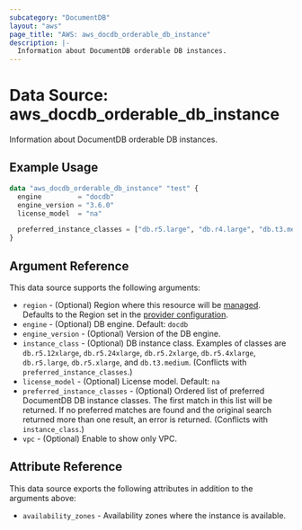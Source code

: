 ```yaml
---
subcategory: "DocumentDB"
layout: "aws"
page_title: "AWS: aws_docdb_orderable_db_instance"
description: |-
  Information about DocumentDB orderable DB instances.
---
```


# Data Source: aws_docdb_orderable_db_instance

Information about DocumentDB orderable DB instances.

## Example Usage

```terraform
data "aws_docdb_orderable_db_instance" "test" {
  engine         = "docdb"
  engine_version = "3.6.0"
  license_model  = "na"

  preferred_instance_classes = ["db.r5.large", "db.r4.large", "db.t3.medium"]
}
```

## Argument Reference

This data source supports the following arguments:

* `region` - (Optional) Region where this resource will be [managed](https://docs.aws.amazon.com/general/latest/gr/rande.html#regional-endpoints). Defaults to the Region set in the [provider configuration](https://registry.terraform.io/providers/hashicorp/aws/latest/docs#aws-configuration-reference).
* `engine` - (Optional) DB engine. Default: `docdb`
* `engine_version` - (Optional) Version of the DB engine.
* `instance_class` - (Optional) DB instance class. Examples of classes are `db.r5.12xlarge`, `db.r5.24xlarge`, `db.r5.2xlarge`, `db.r5.4xlarge`, `db.r5.large`, `db.r5.xlarge`, and `db.t3.medium`. (Conflicts with `preferred_instance_classes`.)
* `license_model` - (Optional) License model. Default: `na`
* `preferred_instance_classes` - (Optional) Ordered list of preferred DocumentDB DB instance classes. The first match in this list will be returned. If no preferred matches are found and the original search returned more than one result, an error is returned. (Conflicts with `instance_class`.)
* `vpc` - (Optional) Enable to show only VPC.

## Attribute Reference

This data source exports the following attributes in addition to the arguments above:

* `availability_zones` - Availability zones where the instance is available.
